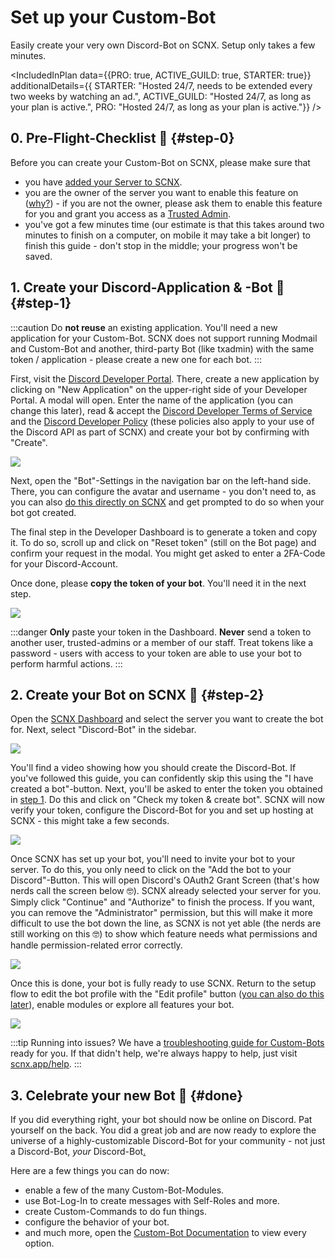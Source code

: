 # Set up your Custom-Bot

Easily create your very own Discord-Bot on SCNX. Setup only takes a few minutes.

<IncludedInPlan data={{PRO: true, ACTIVE_GUILD: true, STARTER: true}} additionalDetails={{
STARTER: "Hosted 24/7, needs to be extended every two weeks by watching an ad.",
ACTIVE_GUILD: "Hosted 24/7, as long as your plan is active.",
PRO: "Hosted 24/7, as long as your plan is active."}} />

## 0. Pre-Flight-Checklist 🛫 {#step-0}

Before you can create your Custom-Bot on SCNX, please make sure that

* you have [added your Server to SCNX](./setup).
* you are the owner of the server you want to enable this feature
  on ([why?](./scnx/guilds/trusted-admins#troubleshooting)) - if you are not the owner, please ask them to enable this
  feature for you and grant you access as a [Trusted Admin](./scnx/guilds/trusted-admins).
* you've got a few minutes time (our estimate is that this takes around two minutes to finish on a computer, on mobile
  it may take
  a bit longer) to finish this guide - don't stop in the middle; your progress won't be saved.

## 1. Create your Discord-Application & -Bot 🤖 {#step-1}

:::caution
Do **not reuse** an existing application. You'll need a new application for your Custom-Bot. SCNX does not support
running Modmail and Custom-Bot and another, third-party Bot (like txadmin) with the same token / application - please
create a new one for each bot.
:::

First, visit the [Discord Developer Portal](https://discord.com/developers/applications). There, create a new
application by clicking on "New Application" on the upper-right side of your Developer Portal. A modal will open. Enter
the name of the application (you can change this later), read & accept
the [Discord Developer Terms of Service](https://discord.com/developers/docs/policies-and-agreements/terms-of-service)
and the [Discord Developer Policy](https://discord.com/developers/docs/policies-and-agreements/developer-policy) (these
policies also apply to your use of the Discord API as part of SCNX) and create your bot by confirming with "Create".

![](@site/docs/assets/setup/custom-bot-1.png)

Next, open the "Bot"-Settings in the navigation bar on the left-hand side.
There, you can configure the avatar and username - you don't need to,
as you can also [do this directly on SCNX](./scnx/guilds/bots#change-profile) and get prompted to do so when your bot
got created.

The final step in the Developer Dashboard is to generate a token and copy it. To do so,
scroll up and click on "Reset token" (still on the Bot page) and confirm your request in the modal. You might get asked
to enter a 2FA-Code for your Discord-Account.

Once done, please **copy the token of your bot**. You'll need it in the next step.

![](@site/docs/assets/setup/custom-bot-3.png)

:::danger
**Only** paste your token in the Dashboard. **Never** send a token to another user, trusted-admins or a member
of our staff. Treat tokens like a password - users with access to your token are able to use your bot to perform
harmful actions.
:::

## 2. Create your Bot on SCNX 🚀 {#step-2}

Open the [SCNX Dashboard](https://scnx.app/user/guilds/) and select the server you want to create the bot for. Next,
select "Discord-Bot" in the sidebar.

![](@site/docs/assets/setup/custom-bot-4.png)

You'll find a video showing how you should create the Discord-Bot. If you've followed this guide, you can confidently
skip this using the "I have created a bot"-button. Next, you'll be asked to enter the token you obtained
in [step 1](#step-1). Do this and click on "Check my token & create bot". SCNX will now verify your token, configure the
Discord-Bot for you and set up hosting at SCNX - this might take a few seconds.

![](@site/docs/assets/setup/custom-bot-5.png)

Once SCNX has set up your bot, you'll need to invite your bot to your server. To do this, you only need to click on
the "Add the bot to your Discord"-Button. This will open Discord's OAuth2 Grant Screen
(that's how nerds call the screen below 🤓). SCNX already selected your server for you. Simply click "Continue" and
"Authorize" to finish the process. If you want, you can remove the "Administrator" permission, but this will make it
more
difficult to use the bot down the line, as SCNX is not yet able (the nerds are still working on this 🤓) to show
which feature needs what permissions and handle permission-related error correctly.

![](@site/docs/assets/setup/custom-bot-6.png)

Once this is done, your bot is fully ready to use SCNX. Return to the setup flow to edit the bot
profile with the "Edit profile" button ([you can also do this later](./scnx/guilds/bots.md#change-profile)), enable
modules or explore all features your bot.

![](@site/docs/assets/setup/custom-bot-7.png)

:::tip Running into issues?
We have a [troubleshooting guide for Custom-Bots](./custom-bot/troubleshooting) ready for you. If that didn't help,
we're always happy to help, just
visit [scnx.app/help](https://scnx.app/help).
:::

## 3. Celebrate your new Bot 🎉 {#done}

If you did everything right, your bot should now be online on Discord. Pat yourself on the back. You did a great job and
are now ready to explore the universe of a highly-customizable Discord-Bot for your community - not just a Discord-Bot,
*your* Discord-Bot[.](https://cdn.scderox.de/IUopj39jjiOPASDioh/7xpodw.jpg)

Here are a few things you can do now:

* enable a few of the many Custom-Bot-Modules.
* use Bot-Log-In to create messages with Self-Roles and more.
* create Custom-Commands to do fun things.
* configure the behavior of your bot.
* and much more, open the [Custom-Bot Documentation](./custom-bot/intro) to view every option.